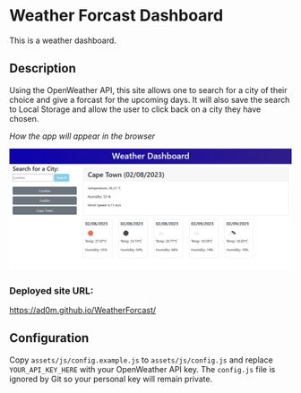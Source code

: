 # Weather Forcast Dashboard
This is a weather dashboard.

## Description
Using the OpenWeather API, this site allows one to search for a city of their choice and give a forcast for the upcoming days. It will also save the search to Local Storage and allow the user to click back on a city they have chosen. 

<i>How the app will appear in the browser</i>

![alt text](assets/images/weatherforecast.png)

### Deployed site URL:

https://ad0m.github.io/WeatherForcast/

## Configuration

Copy `assets/js/config.example.js` to `assets/js/config.js` and replace `YOUR_API_KEY_HERE` with your OpenWeather API key. The `config.js` file is ignored by Git so your personal key will remain private.

